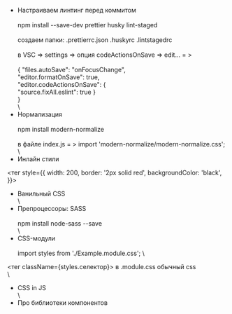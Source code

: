- Настраиваем линтинг перед коммитом \
   \
  npm install --save-dev prettier husky lint-staged \
   \
  создаем папки: .prettierrc.json .huskyrc .lintstagedrc \
   \
  в VSC => settings => опция codeActionsOnSave => edit... = > \
   \
  { "files.autoSave": "onFocusChange", \
  "editor.formatOnSave": true, \
  "editor.codeActionsOnSave": { \
  "source.fixAll.eslint": true } \
  } \
   \
- Нормализация \
   \
  npm install modern-normalize \
   \
  в файле index.js = > import 'modern-normalize/modern-normalize.css'; \
   \
- Инлайн стили

<тег style={{
 width: 200,
 border: '2px solid red',
 backgroundColor: 'black',
 }}>

- Ванильный CSS \
  \
- Препроцессоры: SASS \
   \
  npm install node-sass --save \
   \
- CSS-модули \
   \
  import styles from './Example.module.css'; \

<тег className={styles.селектор}> в .module.css обычный css \
 \

- CSS in JS \
  \
- Про библиотеки компонентов
